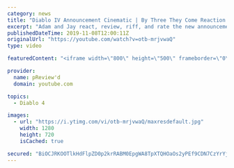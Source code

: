 ```yaml
---
category: news
title: "Diablo IV Announcement Cinematic | By Three They Come Reaction / Review / Rating"
excerpt: "Adam and Jay react, review, riff, and rate the new announcement cinematic everyone wanted to see last year at Blizzcon, Diablo IV 'By Three They Come'."
publishedDateTime: 2019-11-08T12:00:11Z
originalUrl: "https://youtube.com/watch?v=otb-mrjvwaQ"
type: video

featuredContent: "<iframe width=\"800\" height=\"500\" frameborder=\"0\" src=\"https://www.youtube.com/embed/otb-mrjvwaQ\" allow=\"accelerometer; autoplay; encrypted-media; gyroscope; picture-in-picture\" allowfullscreen></iframe>"

provider:
  name: pReview'd
  domain: youtube.com

topics:
  - Diablo 4

images:
  - url: "https://i.ytimg.com/vi/otb-mrjvwaQ/maxresdefault.jpg"
    width: 1280
    height: 720
    isCached: true

secured: "BiOCJRKOOTlkHdFlpZD0p2krRABM0EpgWA8TpXTQHOaOs2yPEf9CDN7CzYrYjohri1VcVHbece6LijtxBxLc6zQuMrDcZzCq+FXtVx3OoqaoGPpLPTej9UhWOr/BxsK29p7uI+aGFDHTC7mODGpu6d5mg1wDwAP6J8qLOIZZabbOjNL4PKGC9gkTjiSOo8IFCNj7c0uuPXqyI8woTmJlVsV58pEhDVWBsCCnVpiqrmTVjUHD16rcmUmXdVKZTj6sE6BUGtplV8XYXXC8RKhgu1zjahIrsYy0BqEamSZqpzN6i7h7WWZqKDZgDJBYzI5YsZiW9XMidZaMLdhfgvXr8FZ4RhKH32VBiSqhs89aF/MQkUyLPiMNvW1J8fioYanV5LhlUCuCdYPL0pEetdtotsyq7blissW1aKxqpPSA7Lkr17Y9rAbXJ+jcr60Q0Oxf;aBC8oruRv+pyHZgExX/lWQ=="
---
```


